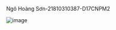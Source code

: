 Ngô Hoàng Sơn-21810310387-D17CNPM2


![image](https://github.com/user-attachments/assets/cfeae5d7-cc24-4cc4-98fa-6a7b34debfe3)



